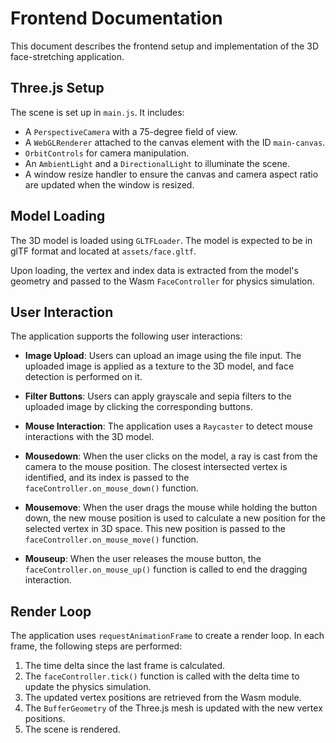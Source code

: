 # Frontend Documentation

This document describes the frontend setup and implementation of the 3D face-stretching application.

## Three.js Setup

The scene is set up in `main.js`. It includes:
- A `PerspectiveCamera` with a 75-degree field of view.
- A `WebGLRenderer` attached to the canvas element with the ID `main-canvas`.
- `OrbitControls` for camera manipulation.
- An `AmbientLight` and a `DirectionalLight` to illuminate the scene.
- A window resize handler to ensure the canvas and camera aspect ratio are updated when the window is resized.

## Model Loading

The 3D model is loaded using `GLTFLoader`. The model is expected to be in glTF format and located at `assets/face.gltf`.

Upon loading, the vertex and index data is extracted from the model's geometry and passed to the Wasm `FaceController` for physics simulation.

## User Interaction

The application supports the following user interactions:

- **Image Upload**: Users can upload an image using the file input. The uploaded image is applied as a texture to the 3D model, and face detection is performed on it.
- **Filter Buttons**: Users can apply grayscale and sepia filters to the uploaded image by clicking the corresponding buttons.
- **Mouse Interaction**: The application uses a `Raycaster` to detect mouse interactions with the 3D model.

- **Mousedown**: When the user clicks on the model, a ray is cast from the camera to the mouse position. The closest intersected vertex is identified, and its index is passed to the `faceController.on_mouse_down()` function.
- **Mousemove**: When the user drags the mouse while holding the button down, the new mouse position is used to calculate a new position for the selected vertex in 3D space. This new position is passed to the `faceController.on_mouse_move()` function.
- **Mouseup**: When the user releases the mouse button, the `faceController.on_mouse_up()` function is called to end the dragging interaction.

## Render Loop

The application uses `requestAnimationFrame` to create a render loop. In each frame, the following steps are performed:
1. The time delta since the last frame is calculated.
2. The `faceController.tick()` function is called with the delta time to update the physics simulation.
3. The updated vertex positions are retrieved from the Wasm module.
4. The `BufferGeometry` of the Three.js mesh is updated with the new vertex positions.
5. The scene is rendered.
